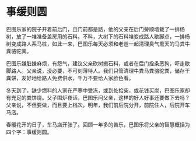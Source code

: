 # 事缓则圆

巴图乐家的院子开着前后门，且门前都是路，他的父亲在后门旁顺墙栽了一排杨树，放了一堆准备盖房用的石料。不料，大树下的石料堆变成路人歇脚点，一排杨树变成路人系马桩，如此一来，巴图乐每天必须和老爸一起清理臭气熏天的马粪牛粪骆驼粪。 

巴图乐嫌脏嫌麻烦，有怨气，建议父亲砍树搬石料，或者在后门拴条恶狗，吓走歇脚路人。父亲说，没必要，不可刻薄待人。我们只管清理牛粪马粪骆驼粪，储存干粪饼，友好地给路人免费供水，千万不要给人家脸色看。 

冬天到了，缺少燃料的人家在严寒中受冻，或到处拾柴，或花钱买炭，巴图乐家却有充足的粪饼烧。父子围炉夜话，巴图乐问父亲，这样的好人好事还要做下去吗？父亲说，不但要做，而且要上档次。明年，我们前后院分开，前院住人，后院开车马店。 

春暖花开的日子，车马店开张了。回顾一年多的苦乐，巴图乐将父亲的智慧概括为四个字：事缓则圆。